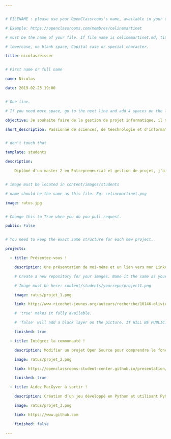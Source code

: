 ```yaml
---


# FILENAME : please use your OpenClassrooms's name, available in your url.

# Example: https://openclassrooms.com/membres/celinemartinet

# must be the name of your file. If file name is celinemartinet.md, title is celinemartinet.

# lowercase, no blank space, Capital case or special character.

title: nicolaszeisser


# First name or full name

name: Nicolas

date: 2019-02-25 19:00


# One line.

# If you need more space, go to the next line and add 4 spaces on the left, as in 'description'.

objective: Je souhaite faire de la gestion de projet informatique, il me manque les compétences techniques.

short_description: Passionné de sciences, de teechnologie et d'informatique. J'aime le tennis, le gaming et les randonnée sen nature.


# don't touch that

template: students

description:

    Diplômé d'un master 2 en Entrepreneuriat et gestion de projet, j'ai eu l'occasion de travailler dans un incubateur de startup. J'ai également conseillé des entreprises dans leur stratégie de développement (commercial, numérique, innovation). Je veux aujourd'hui évoluer vers la gestion de projet informatique, c'est pourquoi j'aimerais avant tout travailler quelques années dans le développement, afin d'aquérir de l'expérience technique.


# image must be located in content/images/students

# name should be the same as this file. Eg: celinemartinet.png

image: ratus.jpg


# Change this to True when you do you pull request.

public: False


# You need to keep the exact same structure for each new project.

projects:

  - title: Présentez-vous !

    description: Une présentation de moi-même et un lien vers mon LinkedIn.

    # Create a new repository for your images. Name it the same as your nickname and profile picture.

    # Image must be here: content/students/yourrepo/project1.png

    image: ratus/projet_1.png

    link: http://www.ricochet-jeunes.org/auteurs/recherche/10146-olivier-vogel

    # 'true' makes it fully available.

    # 'false' will add a black layer on the picture. IT WILL BE PUBLIC!

    finished: true

  - title: Intégrez la communauté !

    description: Modifier un projet Open Source pour comprendre le fonctionnement de Git, de Github et des pull requests. 

    image: ratus/projet_2.png

    link: https://openclassrooms-student-center.github.io/presentation/students/ratus.html

    finished: true

  - title: Aidez MacGyver à sortir !

    description: Création d’un jeu développé en Python et utilisant PyGame.

    image: ratus/projet_3.png

    link: https://www.github.com

    finished: false

---
```

